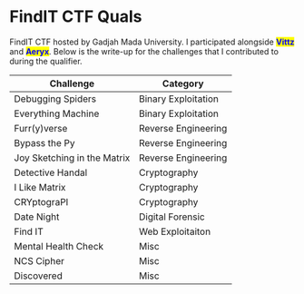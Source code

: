 # FindIT CTF Quals

FindIT CTF hosted by Gadjah Mada University. I participated alongside <mark style="color:blue;">**Vittz**</mark> and <mark style="color:blue;">**Aeryx**</mark>. Below is the write-up for the challenges that I contributed to during the qualifier.

| Challenge                   | Category            |
| --------------------------- | ------------------- |
| Debugging Spiders           | Binary Exploitation |
| Everything Machine          | Binary Exploitation |
| Furr(y)verse                | Reverse Engineering |
| Bypass the Py               | Reverse Engineering |
| Joy Sketching in the Matrix | Reverse Engineering |
| Detective Handal            | Cryptography        |
| I Like Matrix               | Cryptography        |
| CRYptograPI                 | Cryptography        |
| Date Night                  | Digital Forensic    |
| Find IT                     | Web Exploitaiton    |
| Mental Health Check         | Misc                |
| NCS Cipher                  | Misc                |
| Discovered                  | Misc                |
